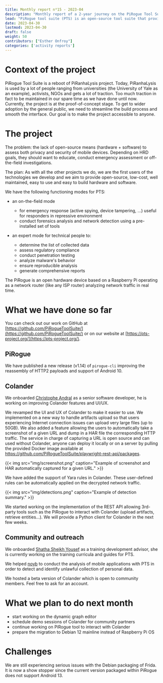 ```yaml
---
title: Monthly report n⁰15 - 2023-04
description: "Monthly report of a 2-year journey on the PiRogue Tool Suite project"
lead: "PiRogue tool suite (PTS) is an open-source tool suite that provides a comprehensive mobile forensic and network traffic analysis platform."
date: 2023-04-30
lastmod: 2023-04-30
draft: false
weight: 50
contributors: ["Esther Onfroy"]
categories: ['activity reports']
---
```


# Context of the project
PiRogue Tool Suite is a reboot of PiRanhaLysis project. Today, PiRanhaLysis is used by a lot of people ranging from universities (the University of Yale as an example), activists, NGOs and gets a lot of traction. Too much traction in fact to be maintained in our spare time as we have done until now. Currently, the project is at the proof-of-concept stage. To get to wider adoption by the general public, we need to streamline the build process and smooth the interface. Our goal is to make the project accessible to anyone.

# The project
The problem: the lack of open-source means (hardware + software) to assess both privacy and security of mobile devices. Depending on HRD goals, they should want to educate, conduct emergency assessment or off-the-field investigations.

The plan: As with all the other projects we do, we are the first users of the technologies we develop and we aim to provide open-source, low-cost, well maintained, easy to use and easy to build hardware and software. 

We have the following functioning modes for PTS:

- an on-the-field mode
  - for emergency response (active spying, device tampering, ...) useful for responders in repressive environment
  - conduct forensics analysis and network detection using a pre-installed set of tools

- an expert mode for technical people to:
  - determine the list of collected data
  - assess regulatory compliance
  - conduct penetration testing 
  - analyze malware's behavior
  - ensure reproducible analysis
  - generate comprehensive reports

The PiRogue is an open hardware device based on a Raspberry Pi operating as a network router (like any ISP router) analyzing network traffic in real time. 

# What we have done so far
You can check out our work on GitHub at [https://github.com/PiRogueToolSuite/](https://github.com/PiRogueToolSuite/) or on our website at [https://pts-project.org/](https://pts-project.org/).

## PiRogue
We have published a new release (v1.14) of `pirogue-cli` improving the reassembly of HTTP2 payloads and support of Android 10.

## Colander
We onboarded [Christophe Andral](https://github.com/TontonSancho) as a senior software developer, he is working on improving Colander features and UI/UX.

We revamped the UI and UX of Colander to make it easier to use. We implemented on a new way to handle artifacts upload so that users experiencing Internet connection issues can upload very large files (up to 50GB). We also added a feature allowing the users to automatically take a screenshot of a given URL and dump in a HAR file the corresponding HTTP traffic. The service in charge of capturing a URL is open source and can used without Colander, anyone can deploy it locally or on a server by pulling the provided Docker image available at https://github.com/PiRogueToolSuite/playwright-rest-api/packages.

{{< img src="img/screenshot.png" caption="Example of screenshot and HAR automatically captured for a given URL." >}}

We have added the support of Yara rules in Colander. These user-defined rules can be automatically applied on the decrypted network traffic.

{{< img src="img/detections.png" caption="Example of detection summary." >}}

We started working on the implementation of the REST API allowing 3rd-party tools such as the PiRogue to interact with Colander (upload artifacts, retrieve entities...). We will provide a Python client for Colander in the next few weeks.

## Community and outreach
We onboarded [Shatha Sheikh Yousef](https://www.linkedin.com/in/shatha-sheikh-yousef-642104141) as a training development advisor, she is currently working on the training curricula and guides for PTS.

We helped [noyb](https://noyb.eu) to conduct the analysis of mobile applications with PTS in order to detect and identify unlawful collection of personal data.

We hosted a beta version of Colander which is open to community members. Feel free to ask for an account.

# What we plan to do next month
* start working on the dynamic graph editor
* schedule demo sessions of Colander for community partners
* continue working on PiRogue tool to interact with Colander
* prepare the migration to Debian 12 mainline instead of Raspberry Pi OS

# Challenges
We are still experiencing serious issues with the Debian packaging of Frida. It is now a show stopper since the current version packaged within PiRogue does not support Android 13.